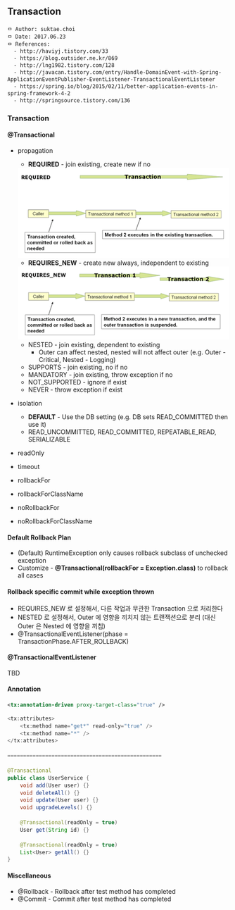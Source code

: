 ## Transaction

```
ㅁ Author: suktae.choi
ㅁ Date: 2017.06.23
ㅁ References:
  - http://haviyj.tistory.com/33
  - https://blog.outsider.ne.kr/869
  - http://lng1982.tistory.com/128
  - http://javacan.tistory.com/entry/Handle-DomainEvent-with-Spring-ApplicationEventPublisher-EventListener-TransactionalEventListener
  - https://spring.io/blog/2015/02/11/better-application-events-in-spring-framework-4-2
  - http://springsource.tistory.com/136
```

### Transaction
#### @Transactional
- propagation
  - **REQUIRED** - join existing, create new if no

  <img src="images/x1134407086.gif.pagespeed.ic.NDodWWj_K8.png">

  - **REQUIRES_NEW** - create new always, independent to existing

  <img src="images/x1025204939.gif.pagespeed.ic.qc3nIvzXgN.png">

  - NESTED - join existing, dependent to existing
    - Outer can affect nested, nested will not affect outer (e.g. Outer - Critical, Nested - Logging)
  - SUPPORTS - join existing, no if no
  - MANDATORY - join existing, throw exception if no
  - NOT_SUPPORTED - ignore if exist
  - NEVER - throw exception if exist

- isolation
  - **DEFAULT** - Use the DB setting (e.g. DB sets READ_COMMITTED then use it)
  - READ_UNCOMMITTED, READ_COMMITTED, REPEATABLE_READ, SERIALIZABLE
- readOnly
- timeout
- rollbackFor
- rollbackForClassName
- noRollbackFor
- noRollbackForClassName

#### Default Rollback Plan
- (Default) RuntimeException only causes rollback subclass of unchecked exception
- Customize - **@Transactional(rollbackFor = Exception.class)** to rollback all cases

#### Rollback specific commit while exception thrown
- REQUIRES_NEW 로 설정해서, 다른 작업과 무관한 Transaction 으로 처리한다
- NESTED 로 설정해서, Outer 에 영향을 끼치지 않는 트랜잭션으로 분리 (대신 Outer 은 Nested 에 영향을 끼침)
- @TransactionalEventListener(phase = TransactionPhase.AFTER_ROLLBACK)

#### @TransactionalEventListener
TBD

#### Annotation
```xml
<tx:annotation-driven proxy-target-class="true" />
```
```java
<tx:attributes>
	<tx:method name="get*" read-only="true" />
	<tx:method name="*" />
</tx:attributes>

=================================================

@Transactional
public class UserService {
    void add(User user) {}
    void deleteAll() {}
    void update(User user) {}
    void upgradeLevels() {}

    @Transactional(readOnly = true)
    User get(String id) {}

    @Transactional(readOnly = true)
    List<User> getAll() {}
}
```

#### Miscellaneous
- @Rollback - Rollback after test method has completed
- @Commit - Commit after test method has completed
